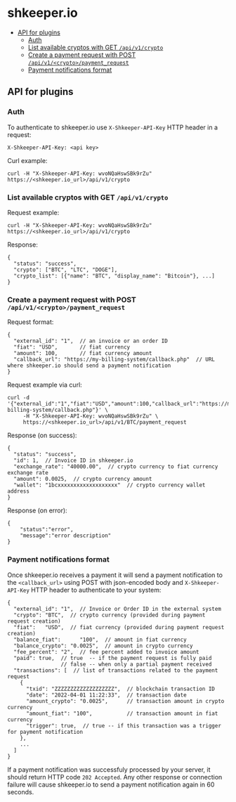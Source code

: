 # shkeeper.io<!-- omit in toc -->

- [API for plugins](#api-for-plugins)
  - [Auth](#auth)
  - [List available cryptos with GET `/api/v1/crypto`](#list-available-cryptos-with-get-apiv1crypto)
  - [Create a payment request with POST `/api/v1/<crypto>/payment_request`](#create-a-payment-request-with-post-apiv1cryptopayment_request)
  - [Payment notifications format](#payment-notifications-format)


## API for plugins

### Auth

To authenticate to shkeeper.io use `X-Shkeeper-API-Key` HTTP header in a request:

```
X-Shkeeper-API-Key: <api key>
```

Curl example:

```
curl -H "X-Shkeeper-API-Key: wvoNQaHswSBk9rZu" https://<shkeeper.io_url>/api/v1/crypto
```

### List available cryptos with GET `/api/v1/crypto`

Request example:

```
curl -H "X-Shkeeper-API-Key: wvoNQaHswSBk9rZu" https://<shkeeper.io_url>/api/v1/crypto
```

Response:

```jsonc
{
  "status": "success",
  "crypto": ["BTC", "LTC", "DOGE"],
  "crypto_list": [{"name": "BTC", "display_name": "Bitcoin"}, ...]
}
```

### Create a payment request with POST `/api/v1/<crypto>/payment_request`

Request format:

```jsonc
{
  "external_id": "1",  // an invoice or an order ID
  "fiat": "USD",       // fiat currency
  "amount": 100,       // fiat currency amount
  "callback_url": "https://my-billing-system/callback.php"  // URL where shkeeper.io should send a payment notification
}
```

Request example via curl:

```
curl -d '{"external_id":"1","fiat":"USD","amount":100,"callback_url":"https://my-billing-system/callback.php"}' \
     -H "X-Shkeeper-API-Key: wvoNQaHswSBk9rZu" \
     https://<shkeeper.io_url>/api/v1/BTC/payment_request
```

Response (on success):

```jsonc
{
  "status": "success",
  "id": 1,  // Invoice ID in shkeeper.io
  "exchange_rate": "40000.00",  // crypto currency to fiat currency exchange rate
  "amount": 0.0025,  // crypto currency amount
  "wallet": "1bcxxxxxxxxxxxxxxxxxxx"  // crypto currency wallet address
}
```

Response (on error):

```jsonc
{
    "status":"error",
    "message":"error description"
}
```

### Payment notifications format

Once shkeeper.io receives a payment it will send a payment notification to the `<callback_url>` using POST with json-encoded body and `X-Shkeeper-API-Key` HTTP header to authenticate to your system:

```jsonc
{
  "external_id": "1",  // Invoice or Order ID in the external system
  "crypto": "BTC",  // crypto currency (provided during payment request creation)
  "fiat":   "USD",  // fiat currency (provided during payment request creation)
  "balance_fiat":      "100",  // amount in fiat currency
  "balance_crypto": "0.0025",  // amount in crypto currency
  "fee_percent": "2",  // fee percent added to invoice amount
  "paid": true,  // true  -- if the payment request is fully paid
                 // false -- when only a partial payment received
  "transactions": [  // list of transactions related to the payment request
    {
      "txid": "ZZZZZZZZZZZZZZZZZZZ",  // blockchain transaction ID
      "date": "2022-04-01 11:22:33",  // transaction date
      "amount_crypto": "0.0025",      // transaction amount in crypto currency
      "amount_fiat": "100",           // transaction amount in fiat currency
      "trigger": true,  // true -- if this transaction was a trigger for payment notification
    },
    ...
  ]
}
```

If a payment notification was successfuly processed by your server, it should return HTTP code `202 Accepted`. Any other response or connection failure will cause shkeeper.io to send a payment notification again in 60 seconds.